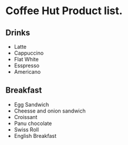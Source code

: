 # Coffee Hut Product list.

## Drinks 

+ Latte
+ Cappuccino
+ Flat White 
+ Esspresso
+ Americano 

## Breakfast
+ Egg Sandwich
+ Cheesse and onion sandwich
+ Croissant
+ Panu chocolate 
+ Swiss Roll 
+ English Breakfast 